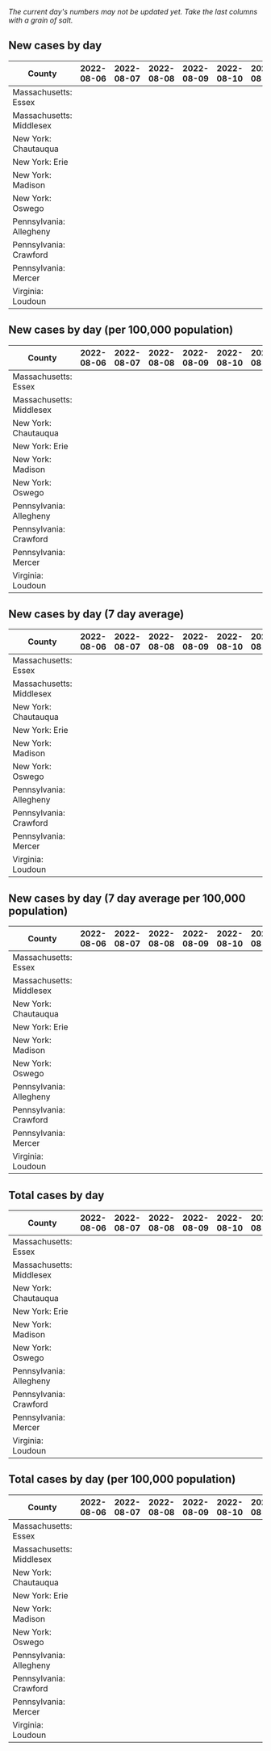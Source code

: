 _The current day's numbers may not be updated yet. Take the last columns with a grain of salt._
## New cases by day

| County | 2022-08-06 | 2022-08-07 | 2022-08-08 | 2022-08-09 | 2022-08-10 | 2022-08-11 | 2022-08-12 |
| --- | --- | --- | --- | --- | --- | --- | --- |
| Massachusetts: Essex |  |  |  |  |  |  |  |
| Massachusetts: Middlesex |  |  |  |  |  |  |  |
| New York: Chautauqua |  |  |  |  |  |  |  |
| New York: Erie |  |  |  |  |  |  |  |
| New York: Madison |  |  |  |  |  |  |  |
| New York: Oswego |  |  |  |  |  |  |  |
| Pennsylvania: Allegheny |  |  |  |  |  |  |  |
| Pennsylvania: Crawford |  |  |  |  |  |  |  |
| Pennsylvania: Mercer |  |  |  |  |  |  |  |
| Virginia: Loudoun |  |  |  |  |  |  |  |

## New cases by day (per 100,000 population)

| County | 2022-08-06 | 2022-08-07 | 2022-08-08 | 2022-08-09 | 2022-08-10 | 2022-08-11 | 2022-08-12 |
| --- | --- | --- | --- | --- | --- | --- | --- |
| Massachusetts: Essex |  |  |  |  |  |  |  |
| Massachusetts: Middlesex |  |  |  |  |  |  |  |
| New York: Chautauqua |  |  |  |  |  |  |  |
| New York: Erie |  |  |  |  |  |  |  |
| New York: Madison |  |  |  |  |  |  |  |
| New York: Oswego |  |  |  |  |  |  |  |
| Pennsylvania: Allegheny |  |  |  |  |  |  |  |
| Pennsylvania: Crawford |  |  |  |  |  |  |  |
| Pennsylvania: Mercer |  |  |  |  |  |  |  |
| Virginia: Loudoun |  |  |  |  |  |  |  |

## New cases by day (7 day average)

| County | 2022-08-06 | 2022-08-07 | 2022-08-08 | 2022-08-09 | 2022-08-10 | 2022-08-11 | 2022-08-12 |
| --- | --- | --- | --- | --- | --- | --- | --- |
| Massachusetts: Essex |  |  |  |  |  |  |  |
| Massachusetts: Middlesex |  |  |  |  |  |  |  |
| New York: Chautauqua |  |  |  |  |  |  |  |
| New York: Erie |  |  |  |  |  |  |  |
| New York: Madison |  |  |  |  |  |  |  |
| New York: Oswego |  |  |  |  |  |  |  |
| Pennsylvania: Allegheny |  |  |  |  |  |  |  |
| Pennsylvania: Crawford |  |  |  |  |  |  |  |
| Pennsylvania: Mercer |  |  |  |  |  |  |  |
| Virginia: Loudoun |  |  |  |  |  |  |  |

## New cases by day (7 day average per 100,000 population)

| County | 2022-08-06 | 2022-08-07 | 2022-08-08 | 2022-08-09 | 2022-08-10 | 2022-08-11 | 2022-08-12 |
| --- | --- | --- | --- | --- | --- | --- | --- |
| Massachusetts: Essex |  |  |  |  |  |  |  |
| Massachusetts: Middlesex |  |  |  |  |  |  |  |
| New York: Chautauqua |  |  |  |  |  |  |  |
| New York: Erie |  |  |  |  |  |  |  |
| New York: Madison |  |  |  |  |  |  |  |
| New York: Oswego |  |  |  |  |  |  |  |
| Pennsylvania: Allegheny |  |  |  |  |  |  |  |
| Pennsylvania: Crawford |  |  |  |  |  |  |  |
| Pennsylvania: Mercer |  |  |  |  |  |  |  |
| Virginia: Loudoun |  |  |  |  |  |  |  |

## Total cases by day

| County | 2022-08-06 | 2022-08-07 | 2022-08-08 | 2022-08-09 | 2022-08-10 | 2022-08-11 | 2022-08-12 |
| --- | --- | --- | --- | --- | --- | --- | --- |
| Massachusetts: Essex |  |  |  |  |  |  | 232007 |
| Massachusetts: Middlesex |  |  |  |  |  |  | 393200 |
| New York: Chautauqua |  |  |  |  |  |  | 26528 |
| New York: Erie |  |  |  |  |  |  | 243766 |
| New York: Madison |  |  |  |  |  |  | 15089 |
| New York: Oswego |  |  |  |  |  |  | 30427 |
| Pennsylvania: Allegheny |  |  |  |  |  |  | 304335 |
| Pennsylvania: Crawford |  |  |  |  |  |  | 21724 |
| Pennsylvania: Mercer |  |  |  |  |  |  | 25479 |
| Virginia: Loudoun |  |  |  |  |  |  | 85129 |

## Total cases by day (per 100,000 population)

| County | 2022-08-06 | 2022-08-07 | 2022-08-08 | 2022-08-09 | 2022-08-10 | 2022-08-11 | 2022-08-12 |
| --- | --- | --- | --- | --- | --- | --- | --- |
| Massachusetts: Essex |  |  |  |  |  |  | 29403.9 |
| Massachusetts: Middlesex |  |  |  |  |  |  | 24396.6 |
| New York: Chautauqua |  |  |  |  |  |  | 20904.2 |
| New York: Erie |  |  |  |  |  |  | 26533.7 |
| New York: Madison |  |  |  |  |  |  | 21269.8 |
| New York: Oswego |  |  |  |  |  |  | 24917.9 |
| Pennsylvania: Allegheny |  |  |  |  |  |  | 25026.6 |
| Pennsylvania: Crawford |  |  |  |  |  |  | 25669.7 |
| Pennsylvania: Mercer |  |  |  |  |  |  | 23284.7 |
| Virginia: Loudoun |  |  |  |  |  |  | 20585.5 |
